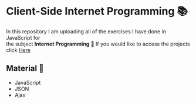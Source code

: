 # Client-Side Internet Programming :books:

In this repository I am uploading all of the exercises I have done in JavaScript for   
the subject **Internet Programming** :email:
If you would like to access the projects click [Here](https://jovann365.github.io/InternetProgramming/)

## Material :file_folder:

- JavaScript
- JSON
- Ajax
